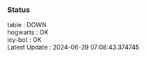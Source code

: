 ### Status


table : DOWN  
hogwarts : OK  
icy-bot : OK  
Latest Update : 2024-06-29 07:08:43.374745
